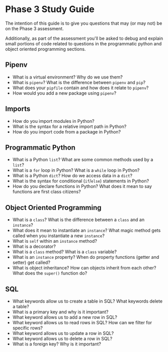 # Phase 3 Study Guide

The intention of this guide is to give you questions that may (or may not) be on the Phase 3 assessment.

Additionally, as part of the assessment you'll be asked to debug and explain small portions of code related to questions in the programmatic python and object oriented programming sections.

## Pipenv

- What is a virtual environment? Why do we use them?
- What is `pipenv`? What is the difference between `pipenv` and `pip`?
- What does your `pipfile` contain and how does it relate to `pipenv`?
- How would you add a new package using `pipenv`?

## Imports

- How do you import modules in Python?
- What is the syntax for a relative import path in Python?
- How do you import code from a package in Python?

## Programmatic Python

- What is a Python `list`? What are some common methods used by a `list`?
- What is a `for` loop in Python? What is a `while` loop in Python?
- What is a Python `dict`? How do we access data in a `dict`?
- What is the syntax for conditional (`if`/`else`) statements in Python?
- How do you declare functions in Python? What does it mean to say functions are first class citizens?

## Object Oriented Programming

- What is a `class`? What is the difference between a `class` and an `instance`?
- What does it mean to instantiate an `instance`? What magic method gets called when you instantiate a new `instance`?
- What is `self` within an `instance` method?
- What is a decorator?
- What is a `class` method? What is a `class` variable?
- What is an `instance` property? When do property functions (getter and setter) get called?
- What is object inheritance? How can objects inherit from each other? What does the `super()` function do?

## SQL

- What keywords allow us to create a table in SQL? What keywords delete a table?
- What is a primary key and why is it important?
- What keyword allows us to add a new row in SQL?
- What keyword allows us to read rows in SQL? How can we filter for specific rows?
- What keyword allows us to update a row in SQL?
- What keyword allows us to delete a row in SQL?
- What is a foreign key? Why is it important?
